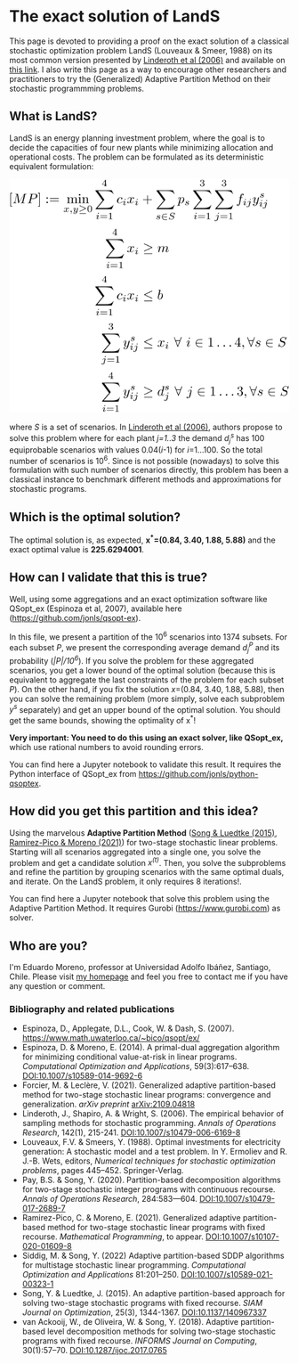 # The exact solution of LandS
This page is devoted to providing a proof on the exact solution of a classical stochastic optimization problem LandS  (Louveaux & Smeer, 1988) on its most common version presented by [Linderoth et al (2006)](https://dx.doi.org/10.1007/s10479-006-6169-8) and available on [this link](http://pages.cs.wisc.edu/~swright/stochastic/sampling/). I also write this page as a way to encourage other researchers and practitioners to try the (Generalized) Adaptive Partition Method on their stochastic programmming problems.

## What is LandS?
LandS is an energy planning investment problem, where the goal is to decide the capacities of four new plants while minimizing allocation and operational costs. The problem can be formulated as its deterministic equivalent formulation:

![](master_problem.svg)
<!---
[MP] := \min_{x,y \geq 0}   \sum_{i=1}^4  c_i x_i &+ \sum_{s\in S} p_s \sum_{i=1}^3 \sum_{j=1}^3f_{ij}y_{ij}^s\\
\sum_{i=1}^4  x_i &\geq m\\
\sum_{i=1}^4 c_ix_i &\leq b\\
\sum_{j=1}^3 y_{ij}^s &\leq x_i ~\forall~ i\in 1\ldots 4, \forall s\in S\\
\sum_{i=1}^4 y_{ij}^s &\geq d_j^s  ~\forall~ j\in 1\ldots 3,  \forall s\in S
-->
where *S* is a set of scenarios. In [Linderoth et al (2006)](https://dx.doi.org/10.1007/s10479-006-6169-8), authors propose to solve this problem where for each plant *j=1..3* the demand *d<sub>j</sub><sup>s</sup>* has 100 equiprobable scenarios with values 0.04(*i*-1) for *i*=1...100. So the total number of scenarios is 10<sup>6</sup>.  Since is not possible (nowadays) to solve this formulation with such  number of scenarios directly, this problem has been a classical instance to benchmark different methods and approximations for stochastic programs.

## Which is the optimal solution?
  The optimal solution is, as expected, **x<sup>*</sup>=(0.84, 3.40, 1.88, 5.88)** and the exact optimal value is **225.6294001**.

## How can I validate that this is true?
Well, using some aggregations and an exact optimization software like QSopt_ex (Espinoza et al, 2007), available here (https://github.com/jonls/qsopt-ex).
  
In this file, we present a partition of the 10<sup>6</sup> scenarios into 1374 subsets. For each subset *P*, we present the corresponding average demand *d<sub>j</sub><sup>P</sup>* and its probability (*|P|/10<sup>6</sup>*). If you solve the problem for these aggregated scenarios, you get a lower bound of the optimal solution (because this is equivalent to aggregate the last constraints of the problem for each subset *P*).  On the other hand, if you fix the solution *x*=(0.84, 3.40, 1.88, 5.88), then you can solve the remaining problem (more simply, solve each subproblem *y<sup>s</sup>* separately) and get an upper bound of the optimal solution. You should get the same bounds, showing the optimality of x<sup>*</sup>! 
  
 **Very important: You need to do this using an exact solver, like QSopt_ex,** which use rational numbers to avoid rounding errors. 
  
You can find here a Jupyter notebook to validate this result. It requires the Python interface of QSopt_ex from https://github.com/jonls/python-qsoptex.
  
## How did you get this partition and this idea?
Using the marvelous **Adaptive Partition Method** ([Song & Luedtke (2015)](https://doi.org/10.1137/140967337), [Ramirez-Pico & Moreno (2021)](https://doi.org/10.1007/s10107-020-01609-8)) for two-stage stochastic linear problems. Starting will all scenarios aggregated into a single one, you solve the problem and get a candidate solution *x<sup>(t)</sup>*. Then, you solve the subproblems and refine the partition by grouping scenarios with the same optimal duals, and iterate.  On the LandS problem, it only requires 8 iterations!.

You can find here a Jupyter notebook that solve this problem using the Adaptive Partition Method. It requires Gurobi (https://www.gurobi.com) as solver. 
  
## Who are you?
I'm Eduardo Moreno, professor at Universidad Adolfo Ibáñez, Santiago, Chile. Please visit [my homepage](https://emoreno.uai.cl) and feel you free to contact me if you have any question or comment.
  

### Bibliography and related publications
- Espinoza, D., Applegate, D.L., Cook, W. & Dash, S. (2007). https://www.math.uwaterloo.ca/~bico/qsopt/ex/ 
- Espinoza, D. & Moreno, E. (2014). A primal-dual aggregation algorithm for minimizing conditional value-at-risk in linear programs. _Computational  Optimization  and  Applications_, 59(3):617–638. [DOI:10.1007/s10589-014-9692-6](https://dx.doi.org/10.1007/s10589-014-9692-6) 
- Forcier, M. & Leclère, V. (2021). Generalized adaptive partition-based method for two-stage stochastic linear programs: convergence and generalization. _arXiv preprint_ [arXiv:2109.04818](https://arxiv.org/abs/2109.04818)
- Linderoth, J., Shapiro, A. & Wright, S. (2006). The empirical behavior of sampling methods for stochastic programming. _Annals of Operations Research_,  142(1), 215-241. [DOI:10.1007/s10479-006-6169-8](https://dx.doi.org/10.1007/s10479-006-6169-8)
- Louveaux, F.V. & Smeers, Y. (1988). Optimal investments for electricity generation: A stochastic model and a test problem. In Y. Ermoliev and R. J.-B. Wets, editors, _Numerical techniques for stochastic optimization problems_, pages 445–452. Springer-Verlag.
- Pay, B.S. & Song, Y. (2020). Partition-based  decomposition  algorithms  for  two-stage  stochastic  integer  programs with  continuous  recourse. _Annals  of  Operations  Research_, 284:583—604. [DOI:10.1007/s10479-017-2689-7](https://dx.doi.org/10.1007/s10479-017-2689-7)
- Ramirez-Pico, C. & Moreno, E. (2021). Generalized adaptive partition-based method for two-stage stochastic linear programs with fixed recourse. _Mathematical Programming_, to appear. [DOI:10.1007/s10107-020-01609-8](https://dx.doi.org/10.1007/s10107-020-01609-8)
- Siddig, M. & Song, Y. (2022) Adaptive partition-based SDDP algorithms for multistage stochastic linear programming. _Computational Optimization and Applications_ 81:201–250. [DOI:10.1007/s10589-021-00323-1](https://dx.doi.org/10.1007/s10589-021-00323-1)
- Song, Y. & Luedtke, J. (2015). An adaptive partition-based approach for solving two-stage stochastic programs with fixed recourse. _SIAM Journal on Optimization_, 25(3), 1344-1367. [DOI:10.1137/140967337](https://dx.doi.org/10.1137/140967337)
- van Ackooij, W., de Oliveira, W. & Song, Y. (2018). Adaptive partition-based level decomposition methods for solving two-stage stochastic programs with fixed recourse. _INFORMS Journal on Computing_, 30(1):57–70. [DOI:10.1287/ijoc.2017.0765](https://dx.doi.org/10.1287/ijoc.2017.0765)

